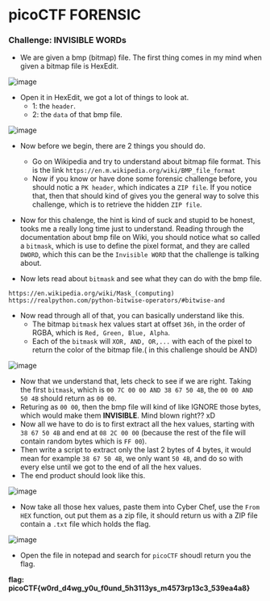 # picoCTF FORENSIC #

### Challenge: INVISIBLE WORDs ###

- We are given a bmp (bitmap) file. The first thing comes in my mind when given a bitmap file is HexEdit.<br />

![image](https://user-images.githubusercontent.com/109911533/228514470-1d7bdb3d-e526-4240-b040-d319511440f4.png)<br />

- Open it in HexEdit, we got a lot of things to look at.
  - 1: the ```header```.
  - 2: the ```data``` of that bmp file.

![image](https://user-images.githubusercontent.com/109911533/228515219-b72b43ea-498c-412d-9638-512bae0c9b29.png)<br />

- Now before we begin, there are 2 things you should do.
  - Go on Wikipedia and try to understand about bitmap file format. This is the link ```https://en.m.wikipedia.org/wiki/BMP_file_format```
  - Now if you know or have done some forensic challenge before, you should notic a ```PK header```, which indicates a ```ZIP file```. If you notice that, then that should kind of gives you the general way to solve this challenge, which is to retrieve the hidden ```ZIP file```.

- Now for this chalenge, the hint is kind of suck and stupid to be honest, tooks me a really long time just to understand. Reading through the documentation about bmp file on Wiki, you should notice what so called a ```bitmask```, which is use to define the pixel format, and they are called ```DWORD```, which this can be the ```Invisible WORD``` that the challenge is talking about.<br />
- Now lets read about ```bitmask``` and see what they can do with the bmp file.

```https://en.wikipedia.org/wiki/Mask_(computing)```
```https://realpython.com/python-bitwise-operators/#bitwise-and```

- Now read through all of that, you can basically understand like this.
  - The bitmap ```bitmask``` hex values start at offset ```36h```, in the order of RGBA, which is ```Red, Green, Blue, Alpha```.
  - Each of the ```bitmask``` will ```XOR, AND, OR,...``` with each of the pixel to return the color of the bitmap file.( in this challenge should be AND)

![image](https://user-images.githubusercontent.com/109911533/228521574-4db6a9d7-f63b-4168-a4f0-aa087d769a91.png)

- Now that we understand that, lets check to see if we are right. Taking the first ```bitmask```, which is ```00 7C 00 00 AND 38 67 50 4B```, the ```00 00 AND 50 4B``` should return as ```00 00```.
- Returing as ```00 00```, then the bmp file will kind of like IGNORE those bytes, which would make them **INVISIBLE**. Mind blown right?? xD
- Now all we have to do is to first extract all the hex values, starting with ```38 67 50 4B``` and end at ```08 2C 00 00``` (because the rest of the file will contain random bytes which is ```FF 00```).
- Then write a script to extract only the last 2 bytes of 4 bytes, it would mean for example ```38 67 50 4B```, we only want ```50 4B```, and do so with every else until we got to the end of all the hex values.
- The end product should look like this.

![image](https://user-images.githubusercontent.com/109911533/228523888-7fbcb2a0-2fa7-4e34-b590-30522ff4b67c.png)<br />

- Now take all those hex values, paste them into Cyber Chef, use the ```From HEX``` function, out put them as a zip file, it should return us with a ZIP file contain a ```.txt``` file which holds the flag.

![image](https://user-images.githubusercontent.com/109911533/228526915-14aeab96-4f23-447f-a28d-f77fd0d2b88a.png)

- Open the file in notepad and search for ```picoCTF``` shoudl return you the flag.

**flag: picoCTF{w0rd_d4wg_y0u_f0und_5h3113ys_m4573rp13c3_539ea4a8}**


